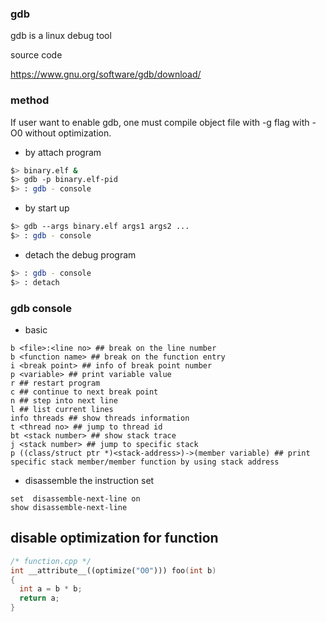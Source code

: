 ### gdb  

gdb is a linux debug tool

source code

https://www.gnu.org/software/gdb/download/

### method

If user want to enable gdb, one must compile object file with -g flag with -O0 without optimization.

* by attach program

```bash
$> binary.elf &
$> gdb -p binary.elf-pid
$> : gdb - console
```

* by start up

```bash
$> gdb --args binary.elf args1 args2 ...
$> : gdb - console
```

* detach the debug program

```bash
$> : gdb - console
$> : detach
```
 
### gdb console

* basic 

```
b <file>:<line no> ## break on the line number
b <function name> ## break on the function entry
i <break point> ## info of break point number
p <variable> ## print variable value
r ## restart program
c ## continue to next break point
n ## step into next line
l ## list current lines
info threads ## show threads information
t <thread no> ## jump to thread id
bt <stack number> ## show stack trace
j <stack number> ## jump to specific stack
p ((class/struct ptr *)<stack-address>)->(member variable) ## print specific stack member/member function by using stack address
```

* disassemble the instruction set

```
set  disassemble-next-line on
show disassemble-next-line
```

## disable optimization for function

```cpp
/* function.cpp */
int __attribute__((optimize("O0"))) foo(int b)
{
  int a = b * b;
  return a;
}
```
